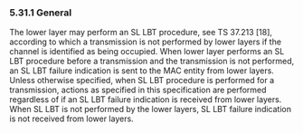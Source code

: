 ### 5.31.1 General

The lower layer may perform an SL LBT procedure, see TS 37.213 \[18\],
according to which a transmission is not performed by lower layers if
the channel is identified as being occupied. When lower layer performs
an SL LBT procedure before a transmission and the transmission is not
performed, an SL LBT failure indication is sent to the MAC entity from
lower layers. Unless otherwise specified, when SL LBT procedure is
performed for a transmission, actions as specified in this specification
are performed regardless of if an SL LBT failure indication is received
from lower layers. When SL LBT is not performed by the lower layers, SL
LBT failure indication is not received from lower layers.
